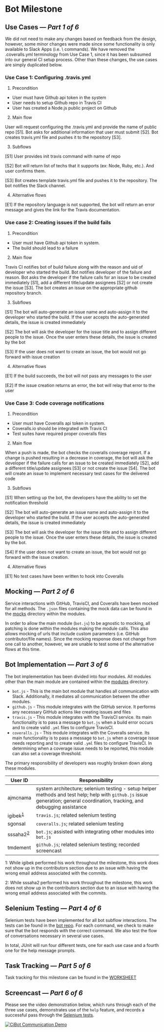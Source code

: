# Bot Milestone

## Use Cases — *Part 1 of 6*

We did not need to make any changes based on feedback from the design, however, some minor
changes were made since some functionality is only available to Slack Apps (i.e. \ commands). We have removed the .coveralls.yml terminology from Use Case 1, since it has been subsumed into our general CI setup process. Other than these changes, the use cases are simply duplicated below.

### Use Case 1: Configuring .travis.yml

1. Precondition

* User must have Github api token in the system
* User needs to setup Github repo in Travis CI
* User has created a Node.js public project on Github

2. Main flow

  User will request configuring the .travis.yml and provide the name of public repo [S1].
  Bot asks for additional information that user must submit [S2]. Bot creates travis.yml
  file and pushes it to the repository [S3].

3. Subflows

  [S1] User provides init travis command with name of repo

  [S2] Bot will return list of techs that it supports (ex: Node, Ruby, etc.). And user
  confirms them.

  [S3] Bot creates template travis.yml file and pushes it to the repository. The bot notifies
  the Slack channel.

4. Alternative flows

  [E1] If the repository language is not supported, the bot will return an error message and gives
  the link for the Travis documentation.

### Use case 2: Creating issues if the build fails

1. Precondition

* User must have Github api token in system.
* The build should lead to a failure

2. Main flow

  Travis CI notifies bot of build failure along with the reason and uid of developer who started the build.
  Bot notifies developer of the failure and reason.
  Bot asks the developer if the failure calls for an issue to be created immediately [S1], add a different title/update assignees [S2] or not create the issue [S3].
  The bot creates an issue on the appropriate github repository branch.

3. Subflows

  [S1] The bot will auto-generate an issue name and auto-assign it to the developer who started the build. If the user accepts the auto-generated details, the issue is created immediately

  [S2] The bot will ask the developer for the issue title and to assign different people to the issue. Once the user enters these details, the issue is created by the bot

  [S3] If the user does not want to create an issue, the bot would not go forward with issue creation

4. Alternative flows

  [E1] If the build succeeds, the bot will not pass any messages to the user

  [E2] If the issue creation returns an error, the bot will relay that error to the user

### Use Case 3: Code coverage notifications

1. Precondition

* User must have Coveralls api token in system.
* Coveralls.io should be integrated with Travis CI
* Test suites have required proper coveralls files

2. Main flow

  When a push is made, the bot checks the coveralls coverage report.
  If a change is pushed resulting in a decrease in coverage, the bot will ask the developer if the failure calls for an issue to be created immediately [S2], add a different title/update assignees [S3] or not create the issue [S4].
  The bot will create an issue to implement necessary test cases for the delivered code

3. Subflows

  [S1] When setting up the bot, the developers have the ability to set the notification threshold

  [S2] The bot will auto-generate an issue name and auto-assign it to the developer who started the build. If the user accepts the auto-generated details, the issue is created immediately

  [S3] The bot will ask the developer for the issue title and to assign different people to the issue. Once the user enters these details, the issue is created by the bot.

  [S4] If the user does not want to create an issue, the bot would not go forward with the issue creation.

4. Alternative flows

  [E1] No test cases have been written to hook into Coveralls

## Mocking — *Part 2 of 6*

Service interactions with GitHub, TravisCI, and Coveralls have been mocked for all methods.
The `.json` files containing the mock data can be found in the [mocks](https://github.ncsu.edu/CiBot/bot/tree/master/node/modules/mocks) directory within
the modules.

In order to allow the main module (`bot.js`) to be agnostic to mocking, all patching
is done within the modules making the module calls. This also allows mocking of urls that include
custom parameters (i.e. GitHub contributor/file names). Since the mocking response does not change
from one call to another, however, we are unable to test some of the alternative flows at this time.

## Bot Implementation — *Part 3 of 6*

The bot implementation has been divided into four modules. All modules other than the main
module are contained within the [modules](https://github.ncsu.edu/CiBot/bot/tree/master/node/modules) directory.

* `bot.js` - This is the main bot module that handles all communication with Slack. Additionally,
it mediates all communication between the other modules.
* `github.js` - This module integrates with the GitHub service. It performs any necessary GitHub actions like
creating issues and files
* `travis.js` - This module integrates with the TravisCI service. Its main functionality is to pass a
message to `bot.js` when a build error occurs and to create valid `.yml` files to configure TravisCI.
* `coveralls.js` - This module integrates with the Coveralls service. Its main functionality is to pass a
message to `bot.js` when a coverage issue needs reporting and to create valid `.yml` files to configure
TravisCI. In determining when a coverage issue needs to be reported, this module can also set a coverage
threshold.

The primary responsibility of developers was roughly broken down along these modules.

| User ID | Responsibility |
| ------- | -------------- |
| ajmcnama | system architecture; selenium testing - setup helper methods and test help; help with `github.js` issue generation; general coordination, tracking, and debugging assistance |
| igibek<sup>[1](#foot)</sup> | `travis.js`; related selenium testing |
| sgonsal | `coveralls.js`; related selenium testing |
| sssaha2<sup>[2](#foot)</sup> | `bot.js`; assisted with integrating other modules into `bot.js` |
| tmdement | `github.js`; related selenium testing; recorded screencast |

<a name="foot">1</a>: While igibek performed his work throughout the milestone, this work does not show up in the contributors section due to an issue with having the wrong email address associated with the commits.

<a name="foot">2</a>: While sssaha2 performed his work throughout the milestone, this work does not show up in the contributors section due to an issue with having the wrong email address associated with the commits.

## Selenium Testing — *Part 4 of 6*

Selenium tests have been implemented for all bot subflow interactions. The tests can be found in the [bot repo](https://github.ncsu.edu/CiBot/bot/blob/master/Selenium/src/test/java/selenium/tests/WebTest.java). For each command, we check to make sure that the bot responds with the correct command. We also test the flow of conversations necessary in several use cases.

In total, JUnit will run four different tests, one for each use case and a fourth one for the help message prompts.

## Task Tracking — *Part 5 of 6*

Task tracking for this milestone can be found in the [WORKSHEET](WORKSHEET.md#milestone-bot)

## Screencast — *Part 6 of 6*

Please see the video demonstration below, which runs through each of the three use cases, demonstrates use of the `help` feature, and records a successful pass through the [Selenium tests](https://github.ncsu.edu/CiBot/bot/blob/master/Selenium/src/test/java/selenium/tests/WebTest.java).

[![CiBot Communication Demo](https://img.youtube.com/vi/GkUK_OoQXeU/0.jpg)](https://youtu.be/GkUK_OoQXeU)
